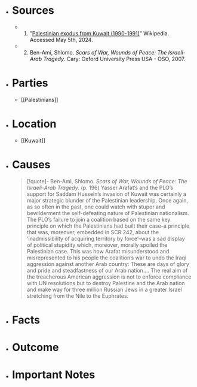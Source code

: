 - # Sources
  - 1. ”[Palestinian exodus from Kuwait (1990-1991)](https://en.m.wikipedia.org/wiki/Palestinian_exodus_from_Kuwait_(1990%E2%80%9391))” Wikipedia. Accessed May 5th, 2024.
  - 2. Ben-Ami, Shlomo. *Scars of War, Wounds of Peace: The Israeli-Arab Tragedy*. Cary: Oxford University Press USA - OSO, 2007.
- # Parties
  - [[Palestinians]]
- # Location
  - [[Kuwait]]
- # Causes
  >[!quote]- Ben-Ami, Shlomo. *Scars of War, Wounds of Peace: The Israeli-Arab Tragedy*. (p. 196)
  >Yasser Arafat’s and the PLO’s support for Saddam Hussein’s invasion of Kuwait was certainly a major strategic blunder of the Palestinian leadership. Once again, as so often in the past, one could watch with stupor and bewilderment the self-defeating nature of Palestinian nationalism. The PLO’s failure to join a coalition based on the same key principle on which the Palestinians had built their case–a principle that was, moreover, embedded in SCR 242, about the ‘inadmissibility of acquiring territory by force’–was a sad display of political stupidity which, moreover, morally spoiled the Palestinian case. This was how Arafat misunderstood and misrepresented to his people the coalition’s war to undo the Iraqi aggression against another Arab country: These are days of glory and pride and steadfastness of our Arab nation…. The real aim of the treacherous American aggression is not to enforce compliance with UN resolutions but to destroy Palestine and the Arab nation and make way for three million Russian Jews in a greater Israel stretching from the Nile to the Euphrates.
- # Facts
- # Outcome
- # Important Notes
#